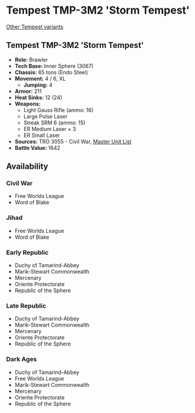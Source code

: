 # Tempest TMP-3M2 'Storm Tempest'

[Other Tempest variants](../tempest.md)

## Tempest TMP-3M2 'Storm Tempest'
- **Role:** Brawler
- **Tech Base:** Inner Sphere (3067)
- **Chassis:** 65 tons (Endo Steel)
- **Movement:** 4 / 6, XL
  - **Jumping:** 4
- **Armor:** 211
- **Heat Sinks:** 12 (24)
- **Weapons:**
  - Light Gauss Rifle (ammo: 16)
  - Large Pulse Laser
  - Streak SRM 6 (ammo: 15)
  - ER Medium Laser × 3
  - ER Small Laser
- **Sources:** TRO 3055 - Civil War, [Master Unit List](http://masterunitlist.info/Unit/Details/3170/tempest-tmp-3m2-storm-tempest)
- **Battle Value:** 1642

## Availability

### Civil War
- Free Worlds League
- Word of Blake

### Jihad
- Free Worlds League
- Word of Blake

### Early Republic
- Duchy of Tamarind-Abbey
- Marik-Stewart Commonwealth
- Mercenary
- Oriente Protectorate
- Republic of the Sphere

### Late Republic
- Duchy of Tamarind-Abbey
- Marik-Stewart Commonwealth
- Mercenary
- Oriente Protectorate
- Republic of the Sphere

### Dark Ages
- Duchy of Tamarind-Abbey
- Free Worlds League
- Marik-Stewart Commonwealth
- Mercenary
- Oriente Protectorate
- Republic of the Sphere

